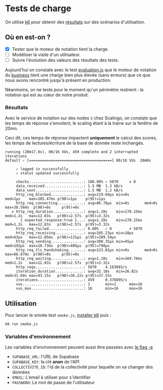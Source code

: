 # Tests de charge

On utilise [k6](https://k6.io/) pour obtenir des [résultats](https://k6.io/docs/get-started/results-output/) sur des scénarios d'utilisation.

## Où en est-on ?
- [x] Tester que le moteur de notation tient la charge.
- [ ] Modéliser la visite d'un utilisateur.
- [ ] Suivre l'évolution des valeurs des résultats des tests.

Aujourd'hui on constate avec le test [evaluation.js](evaluation.js) que le moteur de notation du [business](../business/README.md) tient une charge bien plus élevée (sans erreurs) que ce que nous avons rencontré jusqu'à présent en production. 

Néanmoins, on ne teste pour le moment qu'un périmètre restreint : la notation qui est au cœur de notre produit.
 
### Résultats
Avec le service de notation sur des nodes `S` chez Scalingo, on constate que les temps de réponse s'envolent, le scaling étant à la traine sur la fenêtre de 20mn.

Ceci dit, ces temps de réponse impactent **uniquement** le calcul des scores, les temps de lectures/écriture de la base de donnée reste inchangés.

```
running (20m17.8s), 00/16 VUs, 459 complete and 2 interrupted iterations
default ✓ [======================================] 00/16 VUs  20m0s

     ✓ logged in successfully
     ✓ statut updated successfully

     checks.........................: 100.00% ✓ 5070     ✗ 0   
     data_received..................: 1.5 MB  1.3 kB/s
     data_sent......................: 1.5 MB  1.2 kB/s
     http_req_blocked...............: avg=219.04µs min=0s       med=1µs    max=105.47ms p(90)=1µs    p(95)=1µs     
     http_req_connecting............: avg=86.78µs  min=0s       med=0s     max=38.56ms  p(90)=0s     p(95)=0s      
   ✗ http_req_duration..............: avg=1.28s    min=170.15ms med=1.2s   max=12.83s   p(90)=2.57s  p(95)=3.32s   
       { expected_response:true }...: avg=1.28s    min=170.15ms med=1.2s   max=12.83s   p(90)=2.57s  p(95)=3.32s   
     http_req_failed................: 0.00%   ✓ 0        ✗ 5070
     http_req_receiving.............: avg=105.23µs min=10µs     med=63µs   max=12.05ms  p(90)=131µs  p(95)=289.54µs
     http_req_sending...............: avg=300.35µs min=45µs     med=192µs  max=18.73ms  p(90)=489µs  p(95)=798µs   
     http_req_tls_handshaking.......: avg=123.01µs min=0s       med=0s     max=68.87ms  p(90)=0s     p(95)=0s      
     http_req_waiting...............: avg=1.28s    min=169.76ms med=1.2s   max=12.83s   p(90)=2.57s  p(95)=3.32s   
     http_reqs......................: 5070    4.163093/s
     iteration_duration.............: avg=32.18s   min=26.82s   med=31.69s max=43.15s   p(90)=36.22s p(95)=37.55s  
     iterations.....................: 459     0.376895/s
     vus............................: 1       min=1      max=16
     vus_max........................: 16      min=16     max=16
```

## Utilisation
Pour lancer le smoke test `smoke.js`, [installer k6](https://k6.io/docs/get-started/installation/) puis :
```sh
k6 run smoke.js
```

### Variables d'environnement
Les variables d'environnement peuvent aussi être passées avec [le flag -e](https://k6.io/docs/using-k6/environment-variables/)
- `SUPABASE_URL`: l'URL de Supabase
- `SUPABASE_KEY`: la clé **anon** de l'API 
- `COLLECTIVITE_ID`: l'id de la collectivité pour laquelle on va changer des données 
- `EMAIL`: L'email à utiliser pour s'identifier
- `PASSWORD`: Le mot de passe de l'utilisateur  
